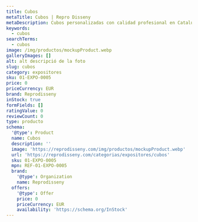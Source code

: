 ```yaml
---
title: Cubos
metaTitle: Cubos | Repro Disseny
metaDescription: Cubos personalizadas con calidad profesional en Cataluña.
keywords:
  - cubos
searchTerms:
  - cubos
image: /img/productos/mockupProduct.webp
galleryImages: []
alt: alt descripció de la foto
slug: cubos
category: expositores
sku: 01-EXPO-0005
price: 0
priceCurrency: EUR
brand: Reprodisseny
inStock: true
formFields: []
ratingValue: 0
reviewCount: 0
type: producto
schema:
  '@type': Product
  name: Cubos
  description: ''
  image: 'https://reprodisseny.com/img/productos/mockupProduct.webp'
  url: 'https://reprodisseny.com/categorias/expositores/cubos'
  sku: 01-EXPO-0005
  mpn: REF-01-EXPO-0005
  brand:
    '@type': Organization
    name: Reprodisseny
  offers:
    '@type': Offer
    price: 0
    priceCurrency: EUR
    availability: 'https://schema.org/InStock'
---
```


